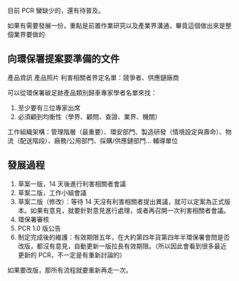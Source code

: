 
目前 PCR 蠻缺少的，還有待普及。

如果有需要發展一份，重點是前置作業研究以及產業界溝通，畢竟這個做出來是整個業界要做的


## 向環保署提案要準備的文件

產品資訊
產品照片
利害相關者界定名單：競爭者、供應鏈廠商

可以從環保署碳足跡產品類別歸車專家學者名單來找：
1. 至少要有三位專家出席
2. 必須顧到均衡性（學界、顧問、查證、業界、機關）


工作組織架構：管理階層（最重要）、環安部門、製造研發（情境設定與壽命）、物流（配送階段）、廠務/公用部門、採購/供應鏈部門...
輔導單位

## 發展過程

1. 草案一版，14 天後進行利害相關者會議
2. 草案二版，工作小組會議
3. 草案二版（修改）：等待 14 天沒有利害相關者提出異議，就可以定案為正式版本。如果有意見，就要針對意見進行處理，或者再召開一次利害相關者會議。
5. 環保署審核
6. PCR 1.0 版公告
7. 制定完成後的維護：有效期限五年，在大約第四年貨第四年半環保署會問是否改版，都沒有意見，自動更新一版拉長有效期限。（所以因此會看到很多最近更新的 PCR，不一定是有重新討論的）

如果要改版，那所有流程就要重新再走一次。
